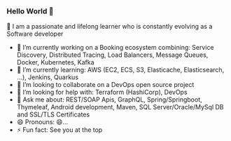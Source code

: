 ### Hello World 👋

📄 I am a passionate and lifelong learner who is constantly evolving as a Software developer

- 🔭 I’m currently working on a Booking ecosystem combining: Service Discovery, Distributed Tracing, Load Balancers, Message Queues, Docker, Kubernetes, Kafka
- 🌱 I’m currently learning: AWS (EC2, ECS, S3, Elasticache, Elasticsearch, …), Jenkins, Quarkus
- 👯 I’m looking to collaborate on a DevOps open source project
- 🤔 I’m looking for help with: Terraform (HashiCorp), DevOps
- 💬 Ask me about: REST/SOAP Apis, GraphQL, Spring/Springboot, Thymeleaf, Android development, Maven, SQL Server/Oracle/MySql DB and SSL/TLS Certificates
- 😄 Pronouns: 😄...
- ⚡ Fun fact: See you at the top

<!--
**harvey-jean/harvey-jean** is a ✨ _special_ ✨ repository because its `README.md` (this file) appears on your GitHub profile.

Here are some ideas to get you started:

- 🔭 I’m currently working on ...
- 🌱 I’m currently learning ...
- 👯 I’m looking to collaborate on ...
- 🤔 I’m looking for help with ...
- 💬 Ask me about ...
- 📫 How to reach me: ...
- 😄 Pronouns: ...
- ⚡ Fun fact: ...
-->
